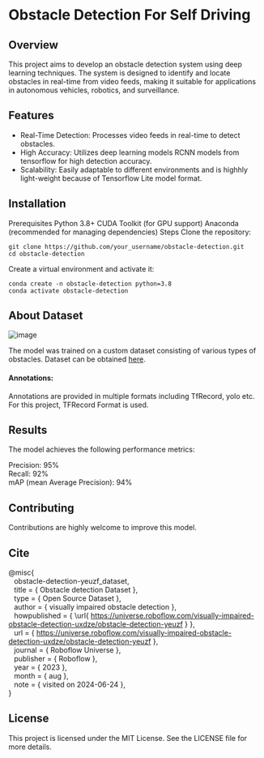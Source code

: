 # Obstacle Detection For Self Driving

## Overview
This project aims to develop an obstacle detection system using deep learning techniques. The system is designed to identify and locate obstacles in real-time from video feeds, making it suitable for applications in autonomous vehicles, robotics, and surveillance.

## Features
- Real-Time Detection: Processes video feeds in real-time to detect obstacles.
- High Accuracy: Utilizes deep learning models RCNN models from tensorflow for high detection accuracy.
- Scalability: Easily adaptable to different environments and is highhly light-weight because of Tensorflow Lite model format.

## Installation
Prerequisites
Python 3.8+
CUDA Toolkit (for GPU support)
Anaconda (recommended for managing dependencies)
Steps
Clone the repository:

```
git clone https://github.com/your_username/obstacle-detection.git
cd obstacle-detection
```
Create a virtual environment and activate it:

``` 
conda create -n obstacle-detection python=3.8
conda activate obstacle-detection
```

## About Dataset
![image](https://github.com/Shreyas1018/Obstacle-Detection-for-self-driving/assets/46682248/050bf7e4-8a5c-4b0c-af1c-f70cf8e23f05)

The model was trained on a custom dataset consisting of various types of obstacles. Dataset can be obtained [here](https://universe.roboflow.com/visually-impaired-obstacle-detection-uxdze/obstacle-detection-yeuzf).

#### Annotations:
Annotations are provided in multiple formats including TfRecord, yolo etc. For this project, TFRecord Format is used.

## Results
The model achieves the following performance metrics:

Precision: 95%<br>
Recall: 92%<br>
mAP (mean Average Precision): 94%<br>

## Contributing
Contributions are highly welcome to improve this model.

## Cite
@misc{<br>
&ensp; obstacle-detection-yeuzf_dataset,<br>
&ensp; title = { Obstacle detection Dataset },<br>
&ensp; type = { Open Source Dataset },<br>
&ensp; author = { visually impaired obstacle detection },<br>
&ensp; howpublished = { \url{ https://universe.roboflow.com/visually-impaired-obstacle-detection-uxdze/obstacle-detection-yeuzf } },<br>
&ensp; url = { https://universe.roboflow.com/visually-impaired-obstacle-detection-uxdze/obstacle-detection-yeuzf },<br>
&ensp; journal = { Roboflow Universe },<br>
&ensp; publisher = { Roboflow },<br>
&ensp; year = { 2023 },<br>
&ensp; month = { aug },<br>
&ensp; note = { visited on 2024-06-24 },<br>
}

## License
This project is licensed under the MIT License. See the LICENSE file for more details.
